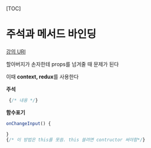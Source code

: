 [TOC]

# 주석과 메서드 바인딩

[강의 URI](https://youtu.be/Cu4-aOsagOA)



할아버지가 손자한테 props를 넘겨줄 때 문제가 된다



이때 **context, redux**를 사용한다



**주석**

```jsx
 {/* 내용 */}
```





**함수표기**

``` jsx
onChangeInput() {

}
{/* 이 방법은 this를 못씀. this 쓸려면 contructor 써야함*/}
```

